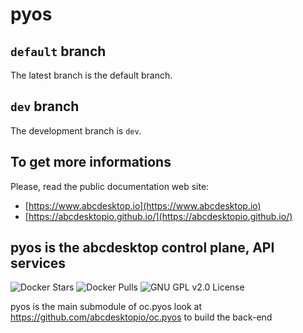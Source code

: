 # pyos

## `default` branch

The latest branch is the default branch. 

## `dev` branch

The development branch is `dev`. 


## To get more informations

Please, read the public documentation web site:
* [https://www.abcdesktop.io](https://www.abcdesktop.io)
* [https://abcdesktopio.github.io/](https://abcdesktopio.github.io/)


## pyos is the abcdesktop control plane, API services

![Docker Stars](https://img.shields.io/docker/stars/abcdesktopio/oc.pyos.svg) ![Docker Pulls](https://img.shields.io/docker/pulls/abcdesktopio/oc.pyos.svg)
![GNU GPL v2.0 License](https://img.shields.io/github/license/abcdesktopio/pyos.svg)

pyos is the main submodule of oc.pyos
look at https://github.com/abcdesktopio/oc.pyos to build the back-end
